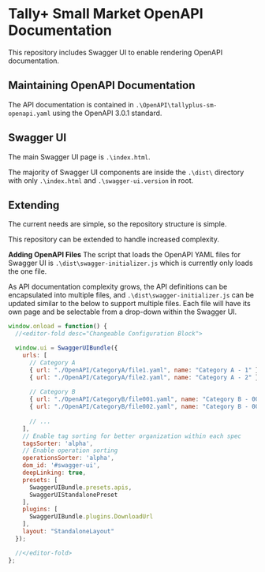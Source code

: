 # Tally+ Small Market OpenAPI Documentation
This repository includes Swagger UI to enable rendering OpenAPI documentation.

## Maintaining OpenAPI Documentation
The API documentation is contained in `.\OpenAPI\tallyplus-sm-openapi.yaml` using the OpenAPI 3.0.1 standard.

## Swagger UI
The main Swagger UI page is `.\index.html`.

The majority of Swagger UI components are inside the `.\dist\` directory with only `.\index.html` and `.\swagger-ui.version` in root.

## Extending
The current needs are simple, so the repository structure is simple.

This repository can be extended to handle increased complexity.

**Adding OpenAPI Files**
The script that loads the OpenAPI YAML files for Swagger UI is `.\dist\swagger-initializer.js` which is currently only loads the one file.

As API documentation complexity grows, the API definitions can be encapsulated into multiple files, and `.\dist\swagger-initializer.js` can be updated similar to the below to support multiple files. Each file will have its own page and be selectable from a drop-down within the Swagger UI.

``` javascript
window.onload = function() {
  //<editor-fold desc="Changeable Configuration Block">

  window.ui = SwaggerUIBundle({
    urls: [
      // Category A
      { url: "./OpenAPI/CategoryA/file1.yaml", name: "Category A - 1" },
      { url: "./OpenAPI/CategoryA/file2.yaml", name: "Category A - 2" },
      
      // Category B
      { url: "./OpenAPI/CategoryB/file001.yaml", name: "Category B - 001" },
      { url: "./OpenAPI/CategoryB/file002.yaml", name: "Category B - 002" },
      
      // ...
    ],
    // Enable tag sorting for better organization within each spec
    tagsSorter: 'alpha',
    // Enable operation sorting
    operationsSorter: 'alpha',
    dom_id: '#swagger-ui',
    deepLinking: true,
    presets: [
      SwaggerUIBundle.presets.apis,
      SwaggerUIStandalonePreset
    ],
    plugins: [
      SwaggerUIBundle.plugins.DownloadUrl
    ],
    layout: "StandaloneLayout"
  });

  //</editor-fold>
};
```